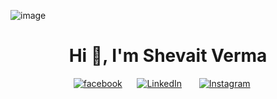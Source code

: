 ![image](https://github.com/Shevaitverma/Shevaitverma/assets/54855567/082dae4e-d632-4e48-b98c-48984a9c48f9)

<h1 align="center">Hi 👋, I'm Shevait Verma</h1>

<!--Social media-->
<p align="center">
    <a href="https://www.facebook.com/shevait.verma" target="blank"><img alt="facebook" title="facebook" src="https://img.shields.io/badge/Facebook-000000?style=for-the-badge&logo=facebook&logoColor=blue" /></a>&#8287;&#8287;&#8287;&#8287;&#8287;
    <a href="https://www.linkedin.com/in/shevait-verma/" target="blank"><img alt="LinkedIn" title="LinkedIn" src="https://img.shields.io/badge/Linkedin-000000?style=for-the-badge&logo=linkedin&logoColor=blue"></a>
    &#8287;&#8287;&#8287;&#8287;&#8287;
    <a href="https://www.instagram.com/shevaitverma1/" target="blank"><img alt="Instagram" title="Instagram" src="https://img.shields.io/badge/Instagram-000000?style=for-the-badge&logo=instagram&logoColor=pink" /></a>&#8287;&#8287;&#8287;&#8287;&#8287;
</p>

